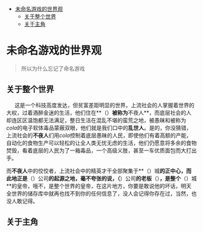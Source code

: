 - [未命名游戏的世界观](#未命名游戏的世界观)
  - [关于整个世界](#关于整个世界)
  - [关于主角](#关于主角)

# 未命名游戏的世界观

> 所以为什么忘记了命名游戏

## 关于整个世界

&emsp;    这是一个科技高度发达，但贫富差距明显的世界，上流社会的人掌握着世界的大权，过着酒醉金迷的生活，他们住在**（）**被称为**不夜人**，而底层社会的人却连区区温饱都无法满足，整日生活在混乱不堪的蛮荒之地，被愚昧和被称为*cola*的电子软体毒品蒙蔽双眼，他们就是我们口中的**乱世人**。是的，你没猜错，上流社会的**不夜人**们用*cola*控制着底层愚昧的人民，即使他们有着高额的产能，自动化的食物生产可以轻松的让全人类无忧无虑的生活，他们仍愿意将多余的食物焚毁，看着底层的人民为了一箱毒品，一个高级义肢，甚至一车优质面包而大打出手。

​       而**不夜人**中的佼佼者，上流社会中的精英才干全部聚集于**（）城**的正中心，而此地正是**（）公司**的起源之地，毫不夸张的说，（**）公司**的老板**（）**，是整个**（）城**的皇帝，哦不，是整个世界的皇帝，在这片地方，你要是敢说他的坏话，明天全世界的储存库中就再也找不到你的任何信息了，没人会记得你存在过，当然，也没人敢记得。

## 关于主角